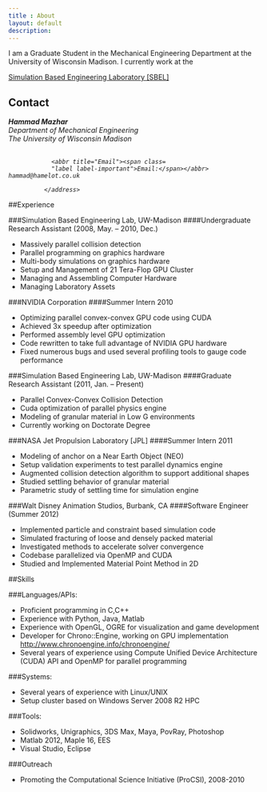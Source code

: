 ```yaml
---
title : About
layout: default
description:
---
```


<div class="well" >
<p>I am a Graduate Student in the Mechanical Engineering Department at the University of Wisconsin Madison. I currently work at the </p> <a href="http://sbel.wisc.edu">Simulation Based Engineering Laboratory [SBEL] </a>

<h2> Contact </h2>

 <address>
                <strong>Hammad Mazhar</strong><br>
                Department of Mechanical Engineering<br>
                The University of Wisconsin Madison<br>
                <br>
                
                <abbr title="Email"><span class=
                "label label-important">Email:</span></abbr> hammad@hamelot.co.uk
                
              </address>
</div>

##Experience

###Simulation  Based Engineering Lab, UW-Madison
####Undergraduate  Research Assistant (2008, May. – 2010, Dec.)

* Massively  parallel collision detection
* Parallel  programming on graphics hardware
* Multi-body  simulations on graphics hardware
* Setup  and Management of 21 Tera-Flop GPU Cluster
* Managing  and Assembling Computer Hardware
* Managing  Laboratory Assets

###NVIDIA Corporation
####Summer Intern 2010

* Optimizing  parallel convex-convex GPU code using CUDA
* Achieved  3x speedup after optimization
* Performed  assembly level GPU optimization
* Code  rewritten to take full advantage of NVIDIA GPU hardware
* Fixed  numerous bugs and used several profiling tools to gauge code performance


###Simulation  Based Engineering Lab, UW-Madison
####Graduate  Research Assistant (2011, Jan. – Present)

* Parallel Convex-Convex Collision Detection
* Cuda optimization of parallel physics engine
* Modeling of granular material in Low G environments
* Currently working on Doctorate Degree


###NASA Jet Propulsion Laboratory [JPL]
####Summer Intern 2011

* Modeling of anchor on a Near Earth Object (NEO)
* Setup validation experiments to test parallel dynamics engine
* Augmented collision detection algorithm to support additional shapes
* Studied settling behavior of granular material
* Parametric study of settling time for simulation engine

###Walt Disney Animation Studios, Burbank, CA
####Software Engineer (Summer 2012)

* Implemented particle and constraint based simulation code
* Simulated fracturing of loose and densely packed material
* Investigated methods to accelerate solver convergence
* Codebase parallelized via OpenMP and CUDA
* Studied and Implemented Material Point Method in 2D


##Skills

###Languages/APIs: 

* Proficient programming in C,C++
* Experience with Python, Java, Matlab
* Experience with OpenGL, OGRE for visualization and game development
* Developer for Chrono::Engine, working on GPU implementation http://www.chronoengine.info/chronoengine/
* Several years of experience using Compute Unified Device Architecture (CUDA) API and OpenMP for parallel programming 

###Systems:

* Several years of experience with Linux/UNIX
* Setup cluster based on Windows Server 2008 R2 HPC

###Tools:

* Solidworks, Unigraphics, 3DS Max, Maya, PovRay, Photoshop
* Matlab 2012, Maple 16, EES
* Visual Studio, Eclipse

###Outreach

* Promoting the Computational Science Initiative (ProCSI), 2008-2010
